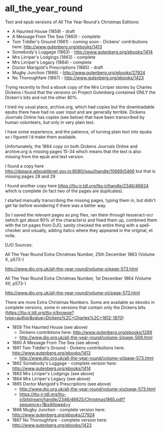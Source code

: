 # all_the_year_round
Text and epub versions of All The Year Round's Christmas Editions:
- A Haunted House (1859) - draft
- A Message From The Sea (1860) - complete
- Tom Tiddler's Ground (1861) - coming soon - Dickens' contributions here: http://www.gutenberg.org/ebooks/1413
- Somebody's Luggage (1862) - http://www.gutenberg.org/ebooks/1414
- Mrs Lirriper's Lodgings (1863) - complete
- Mrs Lirriper's Legacy (1864) - complete
- Doctor Marigold's Prescriptions (1865) - draft
- Mugby Junction (1866) - http://www.gutenberg.org/ebooks/27924
- No Thoroughfare (1867) - http://www.gutenberg.org/ebooks/1423

Trying recently to find a ebook copy of the Mrs Lirriper stories by Charles Dickens i found that the versions on Project Gutenberg contained ONLY the Dicken's bits and not the other 80%.

I tried my usual place, archive.org, which had copies but the downloadable epubs there have had no user input and are generally terrible. Dickens Journals Online has copies (see below) that have been transcribed by human volunteers, but only in very plain text.

I have some experience, and the patience, of turning plain text into epubs so i figured i'd make them available.

Unfortunately, the 1864 copy on both Dickens Journals Online and archive.org is missing pages 15-34 which means that the text is also missing from the epub and text version.

I found a copy here http://dspace.wbpublibnet.gov.in:8080/jspui/handle/10689/5466 but that is missing pages 28 and 29

I found another copy here https://ttu-ir.tdl.org/ttu-ir/handle/2346/46624 which is complete (in fact two of the pages are duplicates). 

I started manually transcribing the missing pages, typing them in, but didn't get far before wondering if there was a better way.

So I saved the relevant pages as png files, ran them through tesseract-ocr (which got about 90% of the characters) and fixed them up, combined them with the txt pages from DJO, sanity checked the entire thing with a spell-checker and visually, adding italics where they appeared in the original, et voila.

DJO Sources:

All The Year Round Extra Christmas Number, 25th December 1863 (Volume X, p573-)

http://www.djo.org.uk/all-the-year-round/volume-x/page-573.html

All The Year Round Extra Christmas Number, 1st December 1864 (Volume XII, p573-)

http://www.djo.org.uk/all-the-year-round/volume-xii/page-573.html

There are more Extra Christmas Numbers. Some are available as ebooks in complete versions, some in versions that contain only the Dickens bits.
(https://ttu-ir.tdl.org/ttu-ir/browse?type=author&value=Dickens%2C+Charles%2C+1812-1870)
* 1859 The Haunted House (see above)
  * Dickens contribtions here: http://www.gutenberg.org/ebooks/1289
  * http://www.djo.org.uk/all-the-year-round/volume-ii/page-569.html
* 1860 A Message From The Sea (see above)
* 1861 Tom Tiddler's Ground - Dickens contributions here: http://www.gutenberg.org/ebooks/1413
  * http://www.djo.org.uk/all-the-year-round/volume-vi/page-573.html
* 1862 Somebody's Luggage - complete version here: http://www.gutenberg.org/ebooks/1414
* 1863 Mrs Lirriper's Lodgings (see above)
* 1864 Mrs Lirriper's Legacy (see above)
* 1865 Doctor Marigold's Prescriptions (see above)
  * http://www.djo.org.uk/all-the-year-round/volume-xiv/page-573.html
  * https://ttu-ir.tdl.org/ttu-ir/bitstream/handle/2346/46625/Christmas1865.pdf?sequence=1&isAllowed=y
* 1866 Mugby Junction - complete version here: http://www.gutenberg.org/ebooks/27924
* 1867 No Thoroughfare - complete version here: http://www.gutenberg.org/ebooks/1423
